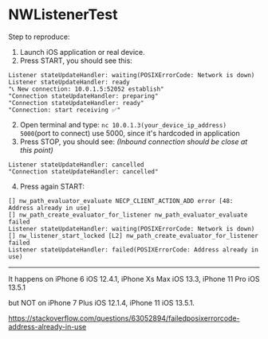 # NWListenerTest

Step to reproduce:
1. Launch iOS application or real device.
2. Press START, you should see this:
```
Listener stateUpdateHandler: waiting(POSIXErrorCode: Network is down)
Listener stateUpdateHandler: ready
"📞 New connection: 10.0.1.5:52052 establish"
"Connection stateUpdateHandler: preparing"
"Connection stateUpdateHandler: ready"
"Connection: start receiving ✅"
```
2. Open terminal and type: `nc 10.0.1.3(your_device_ip_address) 5000`(port to connect) use 5000, since it's hardcoded in application
3. Press STOP, you should see: *(Inbound connection should be close at this point)*
```
Listener stateUpdateHandler: cancelled
"Connection stateUpdateHandler: cancelled"
```
4. Press again START:
```
[] nw_path_evaluator_evaluate NECP_CLIENT_ACTION_ADD error [48: Address already in use]
[] nw_path_create_evaluator_for_listener nw_path_evaluator_evaluate failed
Listener stateUpdateHandler: waiting(POSIXErrorCode: Network is down)
[] nw_listener_start_locked [L2] nw_path_create_evaluator_for_listener failed
Listener stateUpdateHandler: failed(POSIXErrorCode: Address already in use)
```

--- 

It happens on iPhone 6 iOS 12.4.1, iPhone Xs Max iOS 13.3, iPhone 11 Pro iOS 13.5.1

but NOT on iPhone 7 Plus iOS 12.1.4, iPhone 11 iOS 13.5.1.

https://stackoverflow.com/questions/63052894/failedposixerrorcode-address-already-in-use
